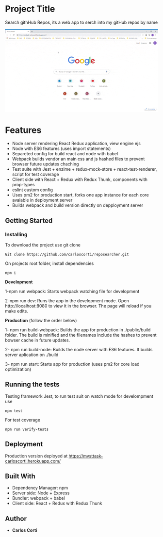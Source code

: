 # Project Title

Search githHub Repos, its a web app to serch into my gitHub repos by name

![GIF](/MVSTTask.CarlosCorti.gif)

# Features

- Node server rendering React Redux application, view engine ejs
- Node with ES6 features (uses import statements)
- Separeted config for build react and node with babel
- Webpack builds vendor an main css and js hashed files to prevent browser future updates chaching
- Test suite with Jest + enzime + redux-mock-store + react-test-renderer, script for test coverage
- Client side with React + Redux with Redux Thunk, components with prop-types
- eslint custom config
- Uses pm2 for production start, forks one app instance for each core avaiable in deployment server
- Builds webpack and build version directly on depployment server

## Getting Started


### Installing

To download the project use git clone

```
Git clone https://github.com/carloscorti/reposearcher.git
```

On projects root folder, install dependencies

```
npm i
```


**Development**

1-npm run webpack: Starts webpack watching file for development

2-npm run dev: Runs the app in the development mode. Open http://localhost:8080 to view it in the browser. The page will reload if you make edits.


**Production** (follow the order below)

1- npm run build-webpack: Builds the app for production in ./public/build folder. The build is minified and the filenames include the hashes to prevent bowser cache in future updates.

2- npm run build-node: Builds the node server with ES6 features. It builds server aplication on ./build

3- npm run start: Starts app for production (uses pm2 for core load optimization)

## Running the tests

Testing framework Jest, to run test suit on watch mode for develompment use

```
npm test
```

For test coverage

```
npm run verify-tests
```

## Deployment

Production version deployed at https://mvsttask-carloscorti.herokuapp.com/

## Built With

- Dependency Manager: npm
- Server side: Node + Express
- Bundler: webpack + babel
- Client side: React + Redux with Redux Thunk

## Author

- **Carlos Corti**
